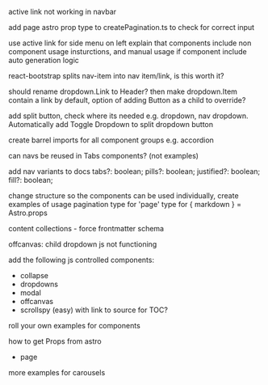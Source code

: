 active link not working in navbar

add page astro prop type to createPagination.ts to check for correct input

use active link for side menu on left
explain that components include non component usage insturctions, and manual usage if component include auto generation logic


react-bootstrap splits nav-item into nav item/link, is this worth it?

should rename dropdown.Link to Header? then make dropdown.Item contain a link by default, option of adding Button as a child to override?

add split button, check where its needed e.g. dropdown, nav dropdown. Automatically add <span class="visually-hidden">Toggle Dropdown</span> to split dropdown button

create barrel imports for all component groups e.g. accordion

can navs be reused in Tabs components? (not examples)

add nav variants to docs
  tabs?: boolean;
  pills?: boolean;
  justified?: boolean;
  fill?: boolean;

change structure so the components can be used individually, create examples of usage
pagination type for 'page'
type for { markdown } = Astro.props

content collections - force frontmatter schema

offcanvas: child dropdown js not functioning

add the following js controlled components:

- collapse
- dropdowns
- modal
- offcanvas
- scrollspy (easy) with link to source for TOC?

roll your own examples for components

how to get Props from astro 
 
- page

more examples for carousels
